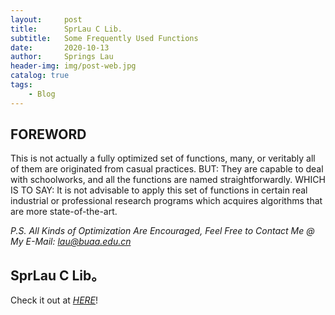 ```yaml
---
layout:     post
title:      SprLau C Lib.
subtitle:   Some Frequently Used Functions
date:       2020-10-13
author:     Springs Lau
header-img: img/post-web.jpg
catalog: true
tags:
    - Blog
---
```


## FOREWORD

This is not actually a fully optimized set of functions, many, or veritably all of them are originated from casual practices.
BUT:
They are capable to deal with schoolworks, and all the functions are named straightforwardly.
WHICH IS TO SAY:
It is not advisable to apply this set of functions in certain real industrial or professional research programs which acquires algorithms that are more state-of-the-art.

*P.S. All Kinds of Optimization Are Encouraged, Feel Free to Contact Me @ My E-Mail: lau@buaa.edu.cn*

## SprLau C Lib。

Check it out at [*HERE*](https://paste.ubuntu.com/p/3PM9h28tYX/)!
